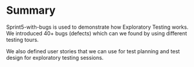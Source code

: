 # Summary
Sprint5-with-bugs is used to demonstrate how Exploratory Testing 
works. We introduced 40+ bugs (defects) which can we found by using different testing tours.

We also defined user stories that we can use for test planning and test design for exploratory testing sessions.